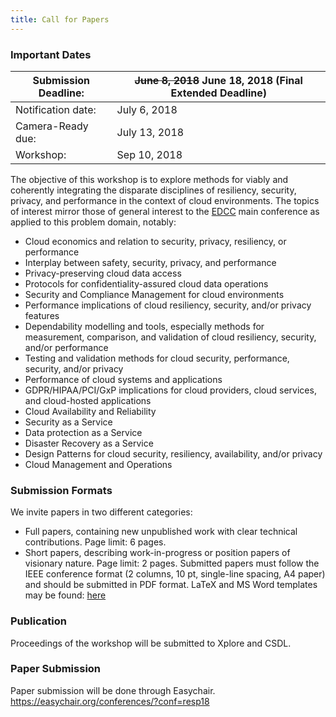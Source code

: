 ```yaml
---
title: Call for Papers
---
```


### Important Dates

|Submission Deadline:|~~June 8, 2018~~ June 18, 2018 (Final Extended Deadline)|
|--------------------|------------|
|Notification date:  |July 6, 2018|
|Camera-Ready due:   |July 13, 2018|
|Workshop:           |Sep 10, 2018|

The objective of this workshop is to explore methods for viably and coherently integrating the disparate disciplines of resiliency, security, privacy, and performance in the context of cloud environments. The topics of interest mirror those of general interest to the [EDCC](http://edcc2018.info.uaic.ro/index.html) main conference as applied to this problem domain, notably:

* Cloud economics and relation to security, privacy, resiliency, or performance
* Interplay between safety, security, privacy, and performance
* Privacy-preserving cloud data access
* Protocols for confidentiality-assured cloud data operations 
* Security and Compliance Management for cloud environments 
* Performance implications of cloud resiliency, security, and/or privacy features
* Dependability modelling and tools, especially methods for measurement, comparison, and validation of cloud resiliency, security, and/or performance
* Testing and validation methods for cloud security, performance, security, and/or privacy
* Performance of cloud systems and applications
* GDPR/HIPAA/PCI/GxP implications for cloud providers, cloud services, and cloud-hosted applications
* Cloud Availability and Reliability
* Security as a Service
* Data protection as a Service
* Disaster Recovery as a Service
* Design Patterns for cloud security, resiliency, availability, and/or privacy
* Cloud Management and Operations


### Submission Formats
We invite papers in two different categories:
* Full papers, containing new unpublished work with clear technical contributions. Page limit: 6 pages.
* Short papers, describing work-in-progress or position papers of visionary nature. Page limit: 2 pages.
Submitted papers must follow the IEEE conference format (2 columns, 10 pt, single-line spacing, A4 paper) and should be submitted in PDF format.
LaTeX and MS Word templates may be found: [here](http://www.ieee.org/conferences_events/conferences/publishing/templates.html)

### Publication
Proceedings of the workshop will be submitted to Xplore and CSDL.

### Paper Submission
Paper submission will be done through Easychair.
https://easychair.org/conferences/?conf=resp18


